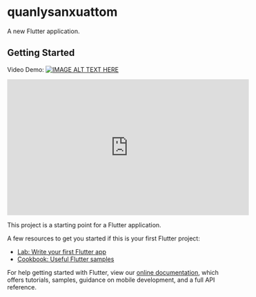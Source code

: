 # quanlysanxuattom

A new Flutter application.

## Getting Started

Video Demo:
[![IMAGE ALT TEXT HERE](https://img.youtube.com/vi/KnjCPJ3cdqo/0.jpg)](https://www.youtube.com/watch?v=KnjCPJ3cdqo)

<iframe width="560" height="315" src="https://www.youtube.com/embed/KnjCPJ3cdqo" frameborder="0" allow="accelerometer; autoplay; encrypted-media; gyroscope; picture-in-picture" allowfullscreen></iframe>

This project is a starting point for a Flutter application.

A few resources to get you started if this is your first Flutter project:

- [Lab: Write your first Flutter app](https://flutter.dev/docs/get-started/codelab)
- [Cookbook: Useful Flutter samples](https://flutter.dev/docs/cookbook)

For help getting started with Flutter, view our
[online documentation](https://flutter.dev/docs), which offers tutorials,
samples, guidance on mobile development, and a full API reference.
